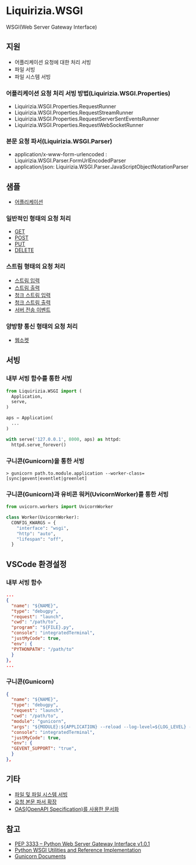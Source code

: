 # Liquirizia.WSGI

WSGI(Web Server Gateway Interface)

## 지원

- 어플리케이션 요청에 대한 처리 서빙
- 파일 서빙
- 파일 시스템 서빙 

### 어플리케이션 요청 처리 서빙 방법(Liquirizia.WSGI.Properties) 

- Liquirizia.WSGI.Properties.RequestRunner
- Liquirizia.WSGI.Properties.RequestStreamRunner
- Liquirizia.WSGI.Properties.RequestServerSentEventsRunner
- Liquirizia.WSGI.Properties.RequestWebSocketRunner

### 본문 요청 파서(Liquirizia.WSGI.Parser)

- application/x-www-form-urlencoded : Liquirizia.WSGI.Parser.FormUrlEncodedParser
- application/json: Liquirizia.WSGI.Parser.JavaScriptObjectNotationParser


## 샘플

- [어플리케이션](sample/sample.py)

### 일반적인 형태의 요청 처리

- [GET](sample/api/RunGet.py)
- [POST](sample/api/RunPost.py)
- [PUT](sample/api/RunPut.py)
- [DELETE](sample/api/RunDelete.py)

### 스트림 형태의 요청 처리

- [스트림 입력](sample/api/RunStreamIn.py)
- [스트림 출력](sample/api/RunStreamOut.py)
- [청크 스트림 입력](sample/api/RunChunkedStreamIn.py)
- [청크 스트림 출력](sample/api/RunChunkedStreamOut.py)
- [서버 전송 이벤트](sample/api/RunServerSentEvent.py)

### 양방향 통신 형태의 요청 처리

- [웹소켓](sample/api/RunWebSocket.py)

## 서빙

### 내부 서빙 함수를 통한 서빙

```python
from Liquirizia.WSGI import (
  Application,
  serve,
)

aps = Application(
  ...
)

with serve('127.0.0.1', 8000, aps) as httpd:
  httpd.serve_forever()
```

### 구니콘(Gunicorn)을 통한 서빙

```shell
> gunicorn path.to.module.application --worker-class=[sync|gevent|eventlet|greenlet]
```

### 구니콘(Gunicorn)과 유비콘 워커(UvicornWorker)를 통한 서빙

```python
from uvicorn.workers import UvicornWorker

class Worker(UvicornWorker):
  CONFIG_KWARGS = {
    "interface": "wsgi",
    "http": "auto",
    "lifespan": "off",
  }
```

## VSCode 환경설정

### 내부 서빙 함수

```json
...
{
  "name": "${NAME}",
  "type": "debugpy",
  "request": "launch",
  "cwd": "/path/to",
  "program": "${FILE}.py",
  "console": "integratedTerminal",
  "justMyCode": true,
  "env": {
  "PYTHONPATH": "/path/to"
  }
},
...
```

### 구니콘(Gunicorn)

```json
{
  "name": "${NAME}",
  "type": "debugpy",
  "request": "launch",
  "cwd": "/path/to",
  "module": "gunicorn",
  "args": "${MODULE}:${APPLICATION} --reload --log-level=${LOG_LEVEL} --timeout=${TIMEOUT} --keep-alive=${KEEP_ALIVE} --worker-class=${WORKER_CLASS}",
  "console": "integratedTerminal",
  "justMyCode": true,
  "env": {
  "GEVENT_SUPPORT": "true",
  }
},
```

## 기타

- [파일 및 파일 시스템 서빙](docs/ServeFile.md)
- [요청 본문 파서 확장](docs/Parser.md)
- [OAS(OpenAPI Specification)를 사용한 문서화](docs/Documentation.md)

## 참고

- [PEP 3333 – Python Web Server Gateway Interface v1.0.1](https://peps.python.org/pep-3333/)
- [Python WSGI Utilities and Reference Implementation](https://docs.python.org/ko/3/library/wsgiref.html)
- [Gunicorn Documents](https://gunicorn.org/#docs)
